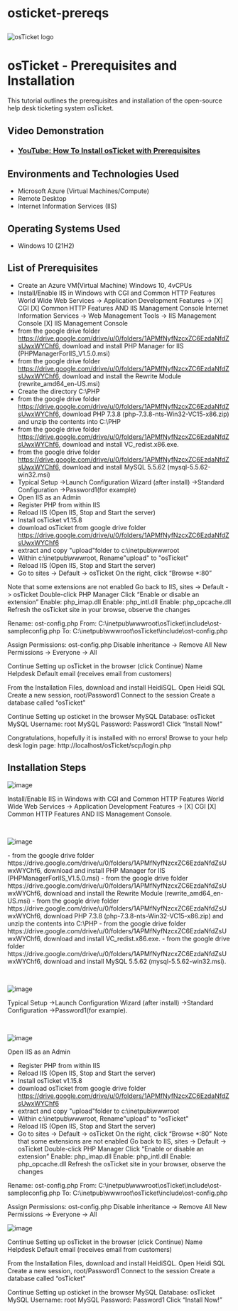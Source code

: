 # osticket-prereqs<p align="center">
<img src="https://i.imgur.com/Clzj7Xs.png" alt="osTicket logo"/>
</p>

<h1>osTicket - Prerequisites and Installation</h1>
This tutorial outlines the prerequisites and installation of the open-source help desk ticketing system osTicket.<br />


<h2>Video Demonstration</h2>

- ### [YouTube: How To Install osTicket with Prerequisites](https://www.youtube.com)

<h2>Environments and Technologies Used</h2>

- Microsoft Azure (Virtual Machines/Compute)
- Remote Desktop
- Internet Information Services (IIS)

<h2>Operating Systems Used </h2>

- Windows 10</b> (21H2)

<h2>List of Prerequisites</h2>

- Create an Azure VM(Virtual Machine) Windows 10, 4vCPUs
- Install/Enable IIS in Windows with CGI and Common HTTP Features
 World Wide Web Services -> Application Development Features ->
[X] CGI
[X] Common HTTP Features
AND IIS Management Console
Internet Information Services -> Web Management Tools -> IIS Management Console
	[X] IIS Management Console
- from the google drive folder https://drive.google.com/drive/u/0/folders/1APMfNyfNzcxZC6EzdaNfdZsUwxWYChf6, download and install PHP Manager for IIS (PHPManagerForIIS_V1.5.0.msi)
- from the google drive folder https://drive.google.com/drive/u/0/folders/1APMfNyfNzcxZC6EzdaNfdZsUwxWYChf6, download and install the Rewrite Module (rewrite_amd64_en-US.msi)
- Create the directory C:\PHP
- from the google drive folder https://drive.google.com/drive/u/0/folders/1APMfNyfNzcxZC6EzdaNfdZsUwxWYChf6, download PHP 7.3.8 (php-7.3.8-nts-Win32-VC15-x86.zip) and unzip the contents into C:\PHP
- from the google drive folder https://drive.google.com/drive/u/0/folders/1APMfNyfNzcxZC6EzdaNfdZsUwxWYChf6, download and install VC_redist.x86.exe.
- from the google drive folder https://drive.google.com/drive/u/0/folders/1APMfNyfNzcxZC6EzdaNfdZsUwxWYChf6, download and install MySQL 5.5.62 (mysql-5.5.62-win32.msi)
- Typical Setup ->Launch Configuration Wizard (after install) ->Standard Configuration ->Password1(for example)
- Open IIS as an Admin
- Register PHP from within IIS
- Reload IIS (Open IIS, Stop and Start the server)
- Install osTicket v1.15.8
- download osTicket from google drive folder https://drive.google.com/drive/u/0/folders/1APMfNyfNzcxZC6EzdaNfdZsUwxWYChf6
- extract and copy "upload"folder to c:\inetpub\wwwroot
- Within c:\inetpub\wwwroot, Rename"upload" to "osTicket"
- Reload IIS (Open IIS, Stop and Start the server)
- Go to sites -> Default -> osTicket
On the right, click “Browse *:80”

Note that some extensions are not enabled
Go back to IIS, sites -> Default -> osTicket
Double-click PHP Manager
Click “Enable or disable an extension”
Enable: php_imap.dll
Enable: php_intl.dll
Enable: php_opcache.dll
Refresh the osTicket site in your browse, observe the changes

Rename: ost-config.php
From: C:\inetpub\wwwroot\osTicket\include\ost-sampleconfig.php
To: C:\inetpub\wwwroot\osTicket\include\ost-config.php

Assign Permissions: ost-config.php
Disable inheritance -> Remove All
New Permissions -> Everyone -> All

Continue Setting up osTicket in the browser (click Continue)
Name Helpdesk
Default email (receives email from customers)

From the Installation Files, download and install HeidiSQL.
Open Heidi SQL
Create a new session, root/Password1
Connect to the session
Create a database called “osTicket”

Continue Setting up osticket in the browser
MySQL Database: osTicket
MySQL Username: root
MySQL Password: Password1
Click “Install Now!”

Congratulations, hopefully it is installed with no errors!
Browse to your help desk login page: http://localhost/osTicket/scp/login.php



<h2>Installation Steps</h2>


<p>

![image](https://github.com/JPrice03/osticket-prereqs/assets/140192548/2f7c3cae-858b-44a1-9264-dee4c2762e3f)

</p>
<p>
Install/Enable IIS in Windows with CGI and Common HTTP Features
 World Wide Web Services -> Application Development Features ->
[X] CGI
[X] Common HTTP Features
AND IIS Management Console.
</p>
<br />

![image](https://github.com/JPrice03/osticket-prereqs/assets/140192548/3d3aa441-9baf-4971-8ca0-0039babd98d7)


<p>

</p>
<p>
- from the google drive folder https://drive.google.com/drive/u/0/folders/1APMfNyfNzcxZC6EzdaNfdZsUwxWYChf6, download and install PHP Manager for IIS (PHPManagerForIIS_V1.5.0.msi)
- from the google drive folder https://drive.google.com/drive/u/0/folders/1APMfNyfNzcxZC6EzdaNfdZsUwxWYChf6, download and install the Rewrite Module (rewrite_amd64_en-US.msi)
- from the google drive folder https://drive.google.com/drive/u/0/folders/1APMfNyfNzcxZC6EzdaNfdZsUwxWYChf6, download PHP 7.3.8 (php-7.3.8-nts-Win32-VC15-x86.zip) and unzip the contents into C:\PHP
- from the google drive folder https://drive.google.com/drive/u/0/folders/1APMfNyfNzcxZC6EzdaNfdZsUwxWYChf6, download and install VC_redist.x86.exe.
- from the google drive folder https://drive.google.com/drive/u/0/folders/1APMfNyfNzcxZC6EzdaNfdZsUwxWYChf6, download and install MySQL 5.5.62 (mysql-5.5.62-win32.msi).
</p>
<br />

![image](https://github.com/JPrice03/osticket-prereqs/assets/140192548/6be9f9db-5b64-4ed5-ae36-60b3fd9b825b)

<p>

</p>
<p>
Typical Setup ->Launch Configuration Wizard (after install) ->Standard Configuration ->Password1(for example).
</p>
<br />

![image](https://github.com/JPrice03/osticket-prereqs/assets/140192548/1ba20f3b-d7be-40bc-a9b8-49ad14f6cf07)

Open IIS as an Admin
- Register PHP from within IIS
- Reload IIS (Open IIS, Stop and Start the server)
- Install osTicket v1.15.8
- download osTicket from google drive folder https://drive.google.com/drive/u/0/folders/1APMfNyfNzcxZC6EzdaNfdZsUwxWYChf6
- extract and copy "upload"folder to c:\inetpub\wwwroot
- Within c:\inetpub\wwwroot, Rename"upload" to "osTicket"
- Reload IIS (Open IIS, Stop and Start the server)
- Go to sites -> Default -> osTicket
On the right, click “Browse *:80”
Note that some extensions are not enabled
Go back to IIS, sites -> Default -> osTicket
Double-click PHP Manager
Click “Enable or disable an extension”
Enable: php_imap.dll
Enable: php_intl.dll
Enable: php_opcache.dll
Refresh the osTicket site in your browser, observe the changes

Rename: ost-config.php
From: C:\inetpub\wwwroot\osTicket\include\ost-sampleconfig.php
To: C:\inetpub\wwwroot\osTicket\include\ost-config.php

Assign Permissions: ost-config.php
Disable inheritance -> Remove All
New Permissions -> Everyone -> All


![image](https://github.com/JPrice03/osticket-prereqs/assets/140192548/e2803508-52ee-494b-8931-b3bc842bacfb)

Continue Setting up osTicket in the browser (click Continue)
Name Helpdesk
Default email (receives email from customers)

From the Installation Files, download and install HeidiSQL.
Open Heidi SQL
Create a new session, root/Password1
Connect to the session
Create a database called “osTicket”

Continue Setting up osticket in the browser
MySQL Database: osTicket
MySQL Username: root
MySQL Password: Password1
Click “Install Now!”
